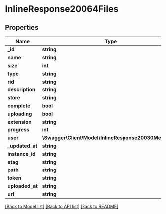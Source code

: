 # InlineResponse20064Files

## Properties
Name | Type | Description | Notes
------------ | ------------- | ------------- | -------------
**_id** | **string** |  | [optional] 
**name** | **string** |  | [optional] 
**size** | **int** |  | [optional] 
**type** | **string** |  | [optional] 
**rid** | **string** |  | [optional] 
**description** | **string** |  | [optional] 
**store** | **string** |  | [optional] 
**complete** | **bool** |  | [optional] 
**uploading** | **bool** |  | [optional] 
**extension** | **string** |  | [optional] 
**progress** | **int** |  | [optional] 
**user** | [**\Swagger\Client\Model\InlineResponse20030MessageU**](InlineResponse20030MessageU.md) |  | [optional] 
**_updated_at** | **string** |  | [optional] 
**instance_id** | **string** |  | [optional] 
**etag** | **string** |  | [optional] 
**path** | **string** |  | [optional] 
**token** | **string** |  | [optional] 
**uploaded_at** | **string** |  | [optional] 
**url** | **string** |  | [optional] 

[[Back to Model list]](../../README.md#documentation-for-models) [[Back to API list]](../../README.md#documentation-for-api-endpoints) [[Back to README]](../../README.md)

